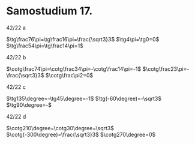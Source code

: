 # Samostudium 17.

42/22 a

$\tg\frac76\pi=\tg\frac16\pi=\frac{\sqrt3}3$
$\tg4\pi=\tg0=0$
$\tg\frac54\pi=\tg\frac14\pi=1$

42/22 b

$\cotg\frac74\pi=\cotg\frac34\pi=-\cotg\frac14\pi=-1$
$\cotg\frac23\pi=-\frac{\sqrt3}3$
$\cotg\frac\pi2=0$

42/22 c

$\tg135\degree=-\tg45\degree=-1$
$\tg(-60\degree)=-\sqrt3$
$\tg90\degree=-$

42/22 d

$\cotg210\degree=\cotg30\degree=\sqrt3$
$\cotg(-300\degree)=\frac{\sqrt3}3$
$\cotg270\degree=0$
